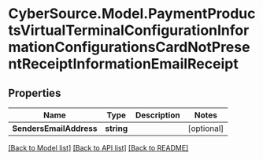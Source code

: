 # CyberSource.Model.PaymentProductsVirtualTerminalConfigurationInformationConfigurationsCardNotPresentReceiptInformationEmailReceipt
## Properties

Name | Type | Description | Notes
------------ | ------------- | ------------- | -------------
**SendersEmailAddress** | **string** |  | [optional] 

[[Back to Model list]](../README.md#documentation-for-models) [[Back to API list]](../README.md#documentation-for-api-endpoints) [[Back to README]](../README.md)

